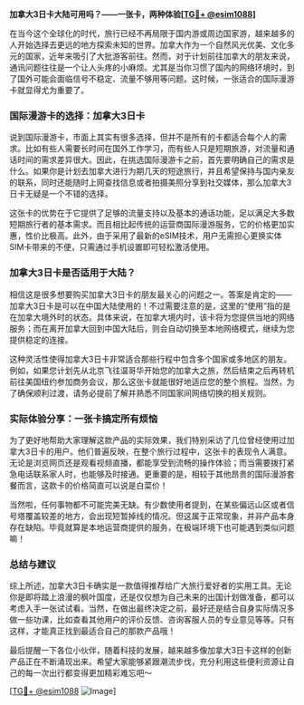 **加拿大3日卡大陆可用吗？——一张卡，两种体验[[TG💪+ @esim1088](https://t.me/s/esim1088)]**

在当今这个全球化的时代，旅行已经不再局限于国内游或周边国家游，越来越多的人开始选择去更远的地方探索未知的世界。加拿大作为一个自然风光优美、文化多元的国家，近年来吸引了大批游客前往。然而，对于计划前往加拿大的朋友来说，通讯问题往往是一个让人头疼的小麻烦。尤其是当你习惯了国内的网络环境时，到了国外可能会面临信号不稳定、流量不够用等问题。这时候，一张适合的国际漫游卡就显得尤为重要了。

### 国际漫游卡的选择：加拿大3日卡

说到国际漫游卡，市面上其实有很多选择，但并不是所有的卡都适合每个人的需求。比如有些人需要长时间在国外工作学习，而有些人只是短期旅游，对流量和通话时间的需求差异很大。因此，在挑选国际漫游卡之前，首先要明确自己的需求是什么。如果你是计划去加拿大进行为期几天的短途旅行，并且希望保持与国内亲友的联系，同时还能随时上网查找信息或者拍摄美照分享到社交媒体，那么加拿大3日卡无疑是一个不错的选择。

这张卡的优势在于它提供了足够的流量支持以及基本的通话功能，足以满足大多数短期旅行者的基本需求。而且相比起传统的运营商国际漫游服务，它的价格更加实惠，性价比极高。此外，由于采用了最新的eSIM技术，用户无需担心更换实体SIM卡带来的不便，只需通过手机设置即可轻松激活使用。

### 加拿大3日卡是否适用于大陆？

相信这是很多想要购买加拿大3日卡的朋友最关心的问题之一。答案是肯定的——加拿大3日卡是可以在中国大陆使用的！不过需要注意的是，这里的“使用”指的是在加拿大境外时的状态。具体来说，在加拿大境内时，该卡将为您提供当地的网络服务；而在离开加拿大回到中国大陆后，则会自动切换至本地网络模式，继续为您提供稳定的连接。

这种灵活性使得加拿大3日卡非常适合那些行程中包含多个国家或多地区的朋友。例如，如果您计划先从北京飞往温哥华开始您的加拿大之旅，然后结束之后再转机前往美国纽约参加商务会议，那么这张卡就能很好地适应您的整个旅程。当然，为了确保顺利过渡，请务必提前了解并熟悉不同国家间网络切换的相关规则。

### 实际体验分享：一张卡搞定所有烦恼

为了更好地帮助大家理解这款产品的实际效果，我们特别采访了几位曾经使用过加拿大3日卡的用户。他们普遍反映，在整个旅行过程中，这张卡的表现令人满意。无论是浏览网页还是观看视频直播，都能享受到流畅的操作体验；而当需要拨打紧急电话联系家人时，也能够及时接通。更重要的是，相较于其他昂贵的国际漫游套餐而言，这款卡的价格简直可以说是白菜价！

当然啦，任何事物都不可能完美无缺。有少数使用者提到，在某些偏远山区或者信号塔覆盖较差的地方，会出现短暂掉线的情况。但这属于正常现象，并非产品本身存在缺陷。毕竟就算是本地运营商提供的服务，在极端环境下也可能遇到类似问题嘛！

### 总结与建议

综上所述，加拿大3日卡确实是一款值得推荐给广大旅行爱好者的实用工具。无论你是即将踏上浪漫的枫叶国度，还是仅仅想为自己未来的出国计划做准备，都可以考虑入手一张试试看。当然，在做出最终决定之前，最好还是结合自身实际情况多做一些功课，比如查看其他用户的评价反馈、咨询客服人员的专业意见等等。只有这样，才能真正找到最适合自己的那款产品哦！

最后提醒一下各位小伙伴，随着科技的发展，越来越多像加拿大3日卡这样的创新产品正在不断涌现出来。希望大家能够紧跟潮流步伐，充分利用这些便利资源让自己的每一次出行都变得更加精彩难忘吧～ 

[[TG💪+ @esim1088](https://t.me/s/esim1088) ![Image](https://i.postimg.cc/4NQfJmqS/Snipaste-2025-05-13-00-14-12.png)]